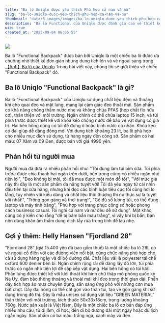 ```yaml
---
title: "Ba lô Uniqlo được yêu thích Phù hợp cả nam và nữ"
slug: "ba-lo-uniqlo-duoc-yeu-thich-phu-hop-ca-nam-va-nu"
thumbnail: "data/6.images/images/ba-lo-uniqlo-duoc-yeu-thich-phu-hop-ca-nam-va-nu.webp"
description: "Ba lô Functional của Uniqlo được đánh giá cao về thiết kế, dung tích lớn và thoải mái, phù hợp cho nhiều mục đích sử dụng."
use: true
created_at: "2025-09-04 06:05:55"
---
```


![](/images/20250903-10125024-it_nlab-000-1-view.webp)

Ba lô "Functional Backpack" được bán bởi Uniqlo là một chiếc ba lô được ưa chuộng nhờ thiết kế đơn giản nhưng dung tích lớn và vẻ ngoài sang trọng.
[【Ảnh】Ba lô của Uniqlo](https://nlab.itmedia.co.jp/research/articles/3532406/2/#utm_source=yahoo_v3&utm_medium=feed&utm_campaign=20250903-10125024&utm_term=it_nlab-life&utm_content=embed)
Trong bài viết này, chúng tôi sẽ giới thiệu về chiếc "Functional Backpack" đó.

## Ba lô Uniqlo "Functional Backpack" là gì?

Ba lô "Functional Backpack" của Uniqlo sử dụng chất liệu đệm và thoáng khí cho quai đeo và mặt lưng, mang lại cảm giác đeo thoải mái. Sản phẩm có khả năng chống thấm nước nhẹ và không chứa PFAS (hợp chất flo hữu cơ), thân thiện với môi trường. Ngăn chính có thể chứa laptop 15 inch, và túi phía trước được thiết kế với khóa kéo chống nước để bảo vệ vật dụng có giá trị. Hai bên hông cũng có túi để đựng ô hoặc bình nước cá nhân. Khóa kéo có đai giúp dễ dàng đóng mở. Với dung tích khoảng 23 lít, ba lô phù hợp cho nhiều mục đích sử dụng, từ hàng ngày đến công sở. Sản phẩm có hai màu: 07 Xám và 09 Đen, được bán với giá 4990 yên.

## Phản hồi từ người mua

Người mua đã đưa ra nhiều phản hồi như: "Tôi dùng làm túi bỉm sữa. Túi phía trước được chia thành hai ngăn trên dưới, bên trong cũng có nhiều ngăn nhỏ tiện lợi", "Đeo không bị mỏi, tôi đã mua được một món đồ tốt", "Với mức giá này thì đây là một sản phẩm đa năng tuyệt vời! Tôi đã yêu ngay từ cái nhìn đầu tiên tại cửa hàng, nhưng khi đọc các bình luận tiêu cực tôi cũng hơi lo lắng, tuy nhiên với kiểu dáng và chất liệu thời thượng thì nó thực sự là tuyệt vời nhất!", "Trông gọn gàng và thời trang!", "Có đủ số lượng túi, có thể đựng laptop và máy tính bảng", "Phù hợp với trang phục công sở hoặc phong cách business casual. Tôi nghĩ cả nam và nữ đều dễ sử dụng". Mặt khác, cũng có ý kiến cho rằng "dễ bị bám bẩn màu trắng", vì vậy khi bị bẩn, bạn nên dùng khăn ẩm thấm dung dịch tẩy rửa trung tính để lau nhẹ.

## Gợi ý thêm: Helly Hansen "Fjordland 28"

"Fjordland 28" (giá 15.400 yên đã bao gồm thuế) là một chiếc ba lô 28L có vẻ ngoài cổ điển với các đường viền nổi bật, cùng chức năng phù hợp cho cả sử dụng hàng ngày và đi bộ đường dài. Chất liệu vải là polyester tái chế oxford 600 denier bền bỉ. Ngăn chính rộng rãi dễ dàng lấy đồ lớn, túi phía trước có ngăn nhỏ tiện lợi để sắp xếp vật dụng. Hai bên hông có túi lưới. Phần lưng được thiết kế với lưới thoát khí hình chữ thập mô phỏng quốc kỳ Na Uy, đảm bảo thông thoáng và thoải mái khi đeo trong thời gian dài.
Phần đáy tích hợp áo mưa chuyên dụng, sẵn sàng ứng phó với những cơn mưa bất chợt. Dây đai hông có thể cất gọn vào thân túi, tạo vẻ gọn gàng khi sử dụng trong đô thị. Đây là mẫu unisex sử dụng vật liệu "GREEN MATERIAL" thân thiện với môi trường, kích thước 50x33x18cm, trọng lượng khoảng 760g. Nước sản xuất là Việt Nam. Đây là một chiếc ba lô cơ bản đáp ứng nhiều nhu cầu, từ đi làm, đi học, đến đi bộ đường dài một ngày hoặc du lịch ngắn ngày. Sản phẩm có ba màu: trắng ngà, xanh mây và đen.